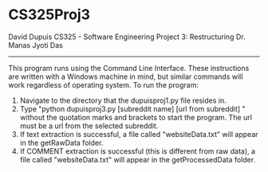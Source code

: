 # CS325Proj3

David Dupuis
CS325 - Software Engineering
Project 3: Restructuring
Dr. Manas Jyoti Das

-----------------------------------------------

This program runs using the Command Line Interface. These instructions are written with a Windows machine in mind, but similar commands will work regardless of operating system. To run the program:

1. Navigate to the directory that the dupuisproj1.py file resides in.
2. Type "python dupuisproj3.py [subreddit name] [url from subreddit] " without the quotation marks and brackets to start the program. The url must be a url from the selected subreddit.
3. If text extraction is successful, a file called "websiteData.txt" will appear in the getRawData folder.
4. If COMMENT extraction is successful (this is different from raw data), a file called "websiteData.txt" will appear in the getProcessedData folder.
